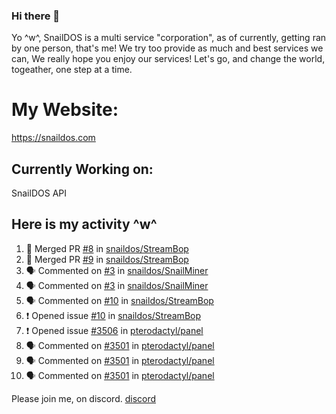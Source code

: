 ### Hi there 👋
Yo ^w^,
SnailDOS is a multi service "corporation", as of currently, getting ran by one person, that's me!
We try too provide as much and best services we can, We really hope you enjoy our services!
Let's go, and change the world, togeather, one step at a time.
# My Website:
https://snaildos.com
## Currently Working on:
SnailDOS API
## Here is my activity ^w^
<!--START_SECTION:activity-->
1. 🎉 Merged PR [#8](https://github.com/snaildos/StreamBop/pull/8) in [snaildos/StreamBop](https://github.com/snaildos/StreamBop)
2. 🎉 Merged PR [#9](https://github.com/snaildos/StreamBop/pull/9) in [snaildos/StreamBop](https://github.com/snaildos/StreamBop)
3. 🗣 Commented on [#3](https://github.com/snaildos/SnailMiner/issues/3) in [snaildos/SnailMiner](https://github.com/snaildos/SnailMiner)
4. 🗣 Commented on [#3](https://github.com/snaildos/SnailMiner/issues/3) in [snaildos/SnailMiner](https://github.com/snaildos/SnailMiner)
5. 🗣 Commented on [#10](https://github.com/snaildos/StreamBop/issues/10) in [snaildos/StreamBop](https://github.com/snaildos/StreamBop)
6. ❗️ Opened issue [#10](https://github.com/snaildos/StreamBop/issues/10) in [snaildos/StreamBop](https://github.com/snaildos/StreamBop)
7. ❗️ Opened issue [#3506](https://github.com/pterodactyl/panel/issues/3506) in [pterodactyl/panel](https://github.com/pterodactyl/panel)
8. 🗣 Commented on [#3501](https://github.com/pterodactyl/panel/issues/3501) in [pterodactyl/panel](https://github.com/pterodactyl/panel)
9. 🗣 Commented on [#3501](https://github.com/pterodactyl/panel/issues/3501) in [pterodactyl/panel](https://github.com/pterodactyl/panel)
10. 🗣 Commented on [#3501](https://github.com/pterodactyl/panel/issues/3501) in [pterodactyl/panel](https://github.com/pterodactyl/panel)
<!--END_SECTION:activity-->
Please join me, on discord.
[discord](https://invite.gg/snaildos)
